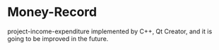 # Money-Record
project-income-expenditure implemented by C++, Qt Creator, and it is going to be improved in the future.
